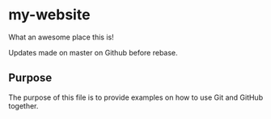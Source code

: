 # my-website 

What an awesome place this is! 

Updates made on master on Github before rebase. 



## Purpose 

The purpose of this file is to provide examples 
on how to use Git and GitHub together. 
